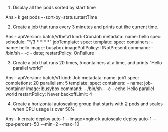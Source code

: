 1. Display all the pods sorted by start time

Ans:- k get pods --sort-by=status.startTime

2. Create a job that runs every 3 minutes and prints out the current time.

Ans:-
apiVersion: batch/v1beta1
kind: CronJob
metadata:
  name: hello
spec:
  schedule: "*/3 * * * *"
  jobTemplate:
    spec:
      template:
        spec:
          containers:
          - name: hello
            image: busybox
            imagePullPolicy: IfNotPresent
            command:
            - /bin/sh
            - -c
            - date;
          restartPolicy: OnFailure

3. Create a job that runs 20 times, 5 containers at a time, and prints “Hello parallel world”

Ans:-
apiVersion: batch/v1
kind: Job
metadata:
  name: job1
spec:
  completions: 20
  parallelism: 5
  template:
    spec:
      containers:
      - name: job-container
        image: busybox
        command:
         - /bin/sh
         - -c
         - echo Hello parallel world
      restartPolicy: Never
  backoffLimit: 4

4. Create a horizontal autoscaling group that starts with 2 pods and scales when CPU usage is over 50%

Ans:-
k create deploy auto-1 --image=nginx
k autoscale deploy auto-1 --cpu-percent=50 --min=2 --max=10

